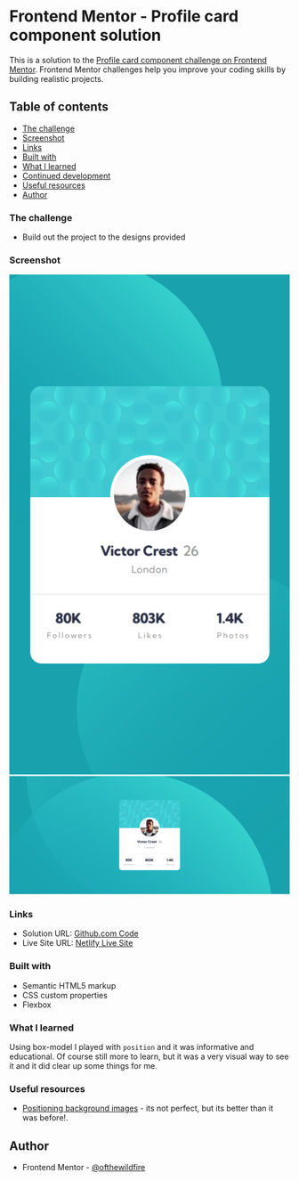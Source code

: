 # Frontend Mentor - Profile card component solution

This is a solution to the [Profile card component challenge on Frontend Mentor](https://www.frontendmentor.io/challenges/profile-card-component-cfArpWshJ). Frontend Mentor challenges help you improve your coding skills by building realistic projects. 

## Table of contents

  - [The challenge](#the-challenge)
  - [Screenshot](#screenshot)
  - [Links](#links)
  - [Built with](#built-with)
  - [What I learned](#what-i-learned)
  - [Continued development](#continued-development)
  - [Useful resources](#useful-resources)
  - [Author](#author)


### The challenge

- Build out the project to the designs provided

### Screenshot

![Mobile](/screenshots/mobile.png)
![Desktop](/screenshots/desktop.png)


### Links

- Solution URL: [Github.com Code](https://github.com/ofthewildfire/profile-card)
- Live Site URL: [Netlify Live Site](https://your-live-site-url.com)


### Built with

- Semantic HTML5 markup
- CSS custom properties
- Flexbox

### What I learned

Using box-model I played with `position` and it was informative and educational. 
Of course still more to learn, but it was a very visual way to see it and it did clear up some things for me. 

### Useful resources

- [Positioning background images](https://css-tricks.com/positioning-offset-background-images/) - its not perfect, but its better than it was before!. 

## Author

- Frontend Mentor - [@ofthewildfire](https://www.frontendmentor.io/profile/ofthewildfire)
